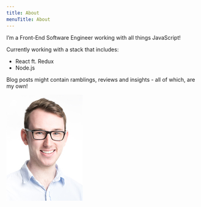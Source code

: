 ```yaml
---
title: About
menuTitle: About
---
```


I’m a Front-End Software Engineer working with all things JavaScript! 

Currently working with a stack that includes:
- React ft. Redux
- Node.js

Blog posts might contain ramblings, reviews and insights - all of which, are my own!

![Headshot](./headshot.jpg)
